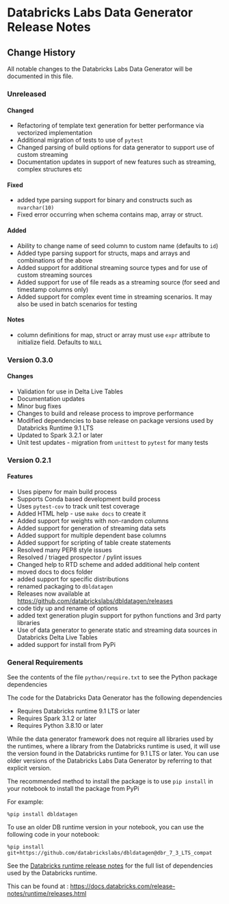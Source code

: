 # Databricks Labs Data Generator Release Notes

## Change History
All notable changes to the Databricks Labs Data Generator will be documented in this file.

### Unreleased

#### Changed
* Refactoring of template text generation for better performance via vectorized implementation
* Additional migration of tests to use of `pytest`
* Changed parsing of build options for data generator to support use of custom streaming
* Documentation updates in support of new features such as streaming, complex structures etc

#### Fixed 
* added type parsing support for binary and constructs such as `nvarchar(10)`
* Fixed error occurring when schema contains map, array or struct. 

#### Added 
* Ability to change name of seed column to custom name (defaults to `id`)
* Added type parsing support for structs, maps and arrays and combinations of the above
* Added support for additional streaming source types and for use of custom streaming sources
* Added support for use of file reads as a streaming source (for seed and timestamp columns only)
* Added support for complex event time in streaming scenarios. It may also be used in batch scenarios for testing

#### Notes
* column definitions for map, struct or array must use `expr` attribute to initialize field. Defaults to `NULL`

### Version 0.3.0

#### Changes
* Validation for use in Delta Live Tables
* Documentation updates
* Minor bug fixes
* Changes to build and release process to improve performance
* Modified dependencies to base release on package versions used by Databricks Runtime 9.1 LTS
* Updated to Spark 3.2.1 or later
* Unit test updates - migration from `unittest` to `pytest` for many tests

### Version 0.2.1

#### Features
* Uses pipenv for main build process
* Supports Conda based development build process
* Uses `pytest-cov` to track unit test coverage
* Added HTML help - use `make docs` to create it
* Added support for weights with non-random columns
* Added support for generation of streaming data sets
* Added support for multiple dependent base columns
* Added support for scripting of table create statements
* Resolved many PEP8 style issues
* Resolved / triaged prospector / pylint issues
* Changed help to RTD scheme and added additional help content
* moved docs to docs folder
* added support for specific distributions
* renamed packaging to `dbldatagen`
* Releases now available at https://github.com/databrickslabs/dbldatagen/releases
* code tidy up and rename of options
* added text generation plugin support for python functions and 3rd party libraries
* Use of data generator to generate static and streaming data sources in Databricks Delta Live Tables
* added support for install from PyPi


### General Requirements

See the contents of the file `python/require.txt` to see the Python package dependencies

The code for the Databricks Data Generator has the following dependencies

* Requires Databricks runtime 9.1 LTS or later
* Requires Spark 3.1.2 or later 
* Requires Python 3.8.10 or later

While the data generator framework does not require all libraries used by the runtimes, where a library from 
the Databricks runtime is used, it will use the version found in the Databricks runtime for 9.1 LTS or later.
You can use older versions of the Databricks Labs Data Generator by referring to that explicit version.

The recommended method to install the package is to use `pip install` in your notebook to install the package from 
PyPi

For example:

`%pip install dbldatagen`

To use an older DB runtime version in your notebook, you can use the following code in your notebook:

```commandline
%pip install git+https://github.com/databrickslabs/dbldatagen@dbr_7_3_LTS_compat
```

See the [Databricks runtime release notes](https://docs.databricks.com/release-notes/runtime/releases.html) 
 for the full list of dependencies used by the Databricks runtime.

This can be found at : https://docs.databricks.com/release-notes/runtime/releases.html

